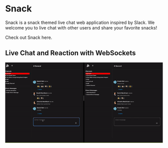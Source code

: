 # Snack

Snack is a snack themed live chat web application inspired by Slack. We welcome you to live chat with other users and share your favorite snacks!

Check out Snack here.

## Live Chat and Reaction with WebSockets
<img src="./react-app/public/websocketsgif.gif" width="1000px">
